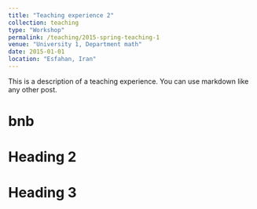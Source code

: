 ```yaml
---
title: "Teaching experience 2"
collection: teaching
type: "Workshop"
permalink: /teaching/2015-spring-teaching-1
venue: "University 1, Department math"
date: 2015-01-01
location: "Esfahan, Iran"
---
```


This is a description of a teaching experience. You can use markdown like any other post.

bnb
======

Heading 2
======

Heading 3
======
